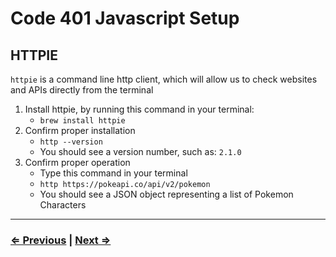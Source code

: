 # Code 401 Javascript Setup

## HTTPIE

`httpie` is a command line http client, which will allow us to check websites and APIs directly from the terminal

1. Install httpie, by running this command in your terminal:
   - `brew install httpie`
1. Confirm proper installation
   - `http --version`
   - You should see a version number, such as: `2.1.0`
1. Confirm proper operation
   - Type this command in your terminal
   - `http https://pokeapi.co/api/v2/pokemon`
   - You should see a JSON object representing a list of Pokemon Characters

---

### [⇐ Previous](./README.md) | [Next ⇒](./2-netlify.md)
